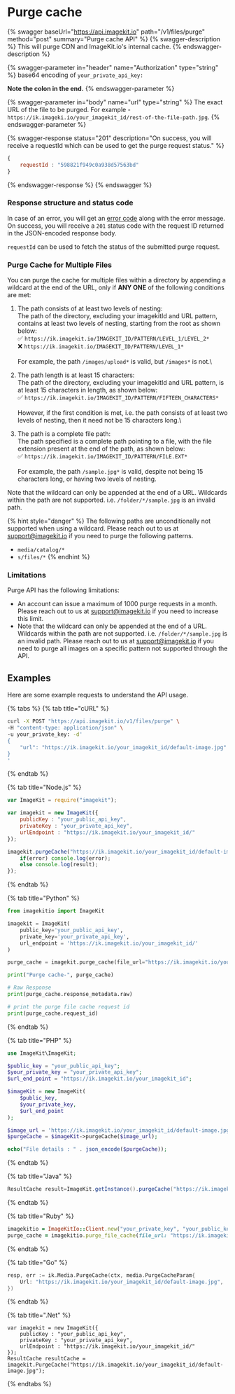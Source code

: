 # Purge cache

{% swagger baseUrl="https://api.imagekit.io" path="/v1/files/purge" method="post" summary="Purge cache API" %}
{% swagger-description %}
This will purge CDN and ImageKit.io's internal cache.
{% endswagger-description %}

{% swagger-parameter in="header" name="Authorization" type="string" %}
base64 encoding of `your_private_api_key:`

**Note the colon in the end.**
{% endswagger-parameter %}

{% swagger-parameter in="body" name="url" type="string" %}
The exact URL of the file to be purged. For example - `https://ik.imageki.io/your_imagekit_id/rest-of-the-file-path.jpg`.
{% endswagger-parameter %}

{% swagger-response status="201" description="On success, you will receive a requestId which can be used to get the purge request status." %}
```javascript
{
    requestId : "598821f949c0a938d57563bd"
}
```
{% endswagger-response %}
{% endswagger %}

### Response structure and status code

In case of an error, you will get an [error code](../api-introduction/#error-codes) along with the error message. On success, you will receive a `201` status code with the request ID returned in the JSON-encoded response body.

`requestId` can be used to fetch the status of the submitted purge request.

### Purge Cache for Multiple Files

You can purge the cache for multiple files within a directory by appending a wildcard at the end of the URL, only if **ANY ONE** of the following conditions are met:

1. The path consists of at least two levels of nesting: \
   The path of the directory, excluding your imagekitId and URL pattern, contains at least two levels of nesting, starting from the root as shown below:\
    :white_check_mark: `https://ik.imagekit.io/IMAGEKIT_ID/PATTERN/LEVEL_1/LEVEL_2*`\
    :x: `https://ik.imagekit.io/IMAGEKIT_ID/PATTERN/LEVEL_1*`\
   \
   For example, the path `/images/upload*` is valid, but `/images*` is not.\

2. The path length is at least 15 characters:\
   The path of the directory, excluding your imagekitId and URL pattern, is at least 15 characters in length, as shown below:\
    :white_check_mark: `https://ik.imagekit.io/IMAGEKIT_ID/PATTERN/FIFTEEN_CHARACTERS*`\
   \
   However, if the first condition is met, i.e. the path consists of at least two levels of nesting, then it need not be 15 characters long.\

3. The path is a complete file path:\
   The path specified is a complete path pointing to a file, with the file extension present at the end of the path, as shown below:\
    :white_check_mark: `https://ik.imagekit.io/IMAGEKIT_ID/PATTERN/FILE.EXT*`\
   \
   For example, the path `/sample.jpg*` is valid, despite not being 15 characters long, or having two levels of nesting.

Note that the wildcard can only be appended at the end of a URL. Wildcards within the path are not supported. i.e. `/folder/*/sample.jpg` is an invalid path.

{% hint style="danger" %}
The following paths are unconditionally not supported when using a wildcard. Please reach out to us at support@imagekit.io if you need to purge the following patterns.

* `media/catalog/*`
* `s/files/*`
{% endhint %}

### Limitations

Purge API has the following limitations:

* An account can issue a maximum of 1000 purge requests in a month. Please reach out to us at [support@imagekit.io](mailto:support@imagekit.io) if you need to increase this limit.
* Note that the wildcard can only be appended at the end of a URL. Wildcards within the path are not supported. i.e. `/folder/*/sample.jpg` is an invalid path. Please reach out to us at [support@imagekit.io](mailto:support@imagekit.io) if you need to purge all images on a specific pattern not supported through the API.

## Examples

Here are some example requests to understand the API usage.

{% tabs %}
{% tab title="cURL" %}
```bash
curl -X POST "https://api.imagekit.io/v1/files/purge" \
-H "content-type: application/json" \
-u your_private_key: -d'
{
    "url": "https://ik.imagekit.io/your_imagekit_id/default-image.jpg"
}
'
```
{% endtab %}

{% tab title="Node.js" %}
```javascript
var ImageKit = require("imagekit");

var imagekit = new ImageKit({
    publicKey : "your_public_api_key",
    privateKey : "your_private_api_key",
    urlEndpoint : "https://ik.imagekit.io/your_imagekit_id/"
});

imagekit.purgeCache("https://ik.imagekit.io/your_imagekit_id/default-image.jpg", function(error, result) { 
    if(error) console.log(error);
    else console.log(result);
});
```
{% endtab %}

{% tab title="Python" %}
```python
from imagekitio import ImageKit

imagekit = ImageKit(
    public_key='your_public_api_key',
    private_key='your_private_api_key',
    url_endpoint = 'https://ik.imagekit.io/your_imagekit_id/'
)

purge_cache = imagekit.purge_cache(file_url="https://ik.imagekit.io/your_imagekit_id/default-image.jpg")

print("Purge cache-", purge_cache)

# Raw Response
print(purge_cache.response_metadata.raw)

# print the purge file cache request id
print(purge_cache.request_id)
```
{% endtab %}

{% tab title="PHP" %}
```php
use ImageKit\ImageKit;

$public_key = "your_public_api_key";
$your_private_key = "your_private_api_key";
$url_end_point = "https://ik.imagekit.io/your_imagekit_id";

$imageKit = new ImageKit(
    $public_key,
    $your_private_key,
    $url_end_point
);

$image_url = 'https://ik.imagekit.io/your_imagekit_id/default-image.jpg';
$purgeCache = $imageKit->purgeCache($image_url);

echo("File details : " . json_encode($purgeCache));
```
{% endtab %}

{% tab title="Java" %}
```java
ResultCache result=ImageKit.getInstance().purgeCache("https://ik.imagekit.io/your_imagekit_id/default-image.jpg");
```
{% endtab %}

{% tab title="Ruby" %}
```ruby
imagekitio = ImageKitIo::Client.new("your_private_key", "your_public_key", "your_url_endpoint")
purge_cache = imagekitio.purge_file_cache(file_url: "https://ik.imagekit.io/your_imagekit_id/default-image.jpg")
```
{% endtab %}

{% tab title="Go" %}
```go
resp, err := ik.Media.PurgeCache(ctx, media.PurgeCacheParam{
    Url: "https://ik.imagekit.io/your_imagekit_id/default-image.jpg",
})
```
{% endtab %}

{% tab title=".Net" %}
```.net
var imagekit = new ImageKit({
    publicKey : "your_public_api_key",
    privateKey : "your_private_api_key",
    urlEndpoint : "https://ik.imagekit.io/your_imagekit_id/"
});
ResultCache resultCache = imagekit.PurgeCache("https://ik.imagekit.io/your_imagekit_id/default-image.jpg");
```
{% endtabs %}
